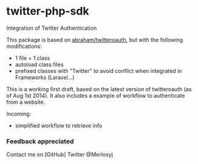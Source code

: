 # twitter-php-sdk

Integration of Twitter Authentication

This package is based on [abraham/twitteroauth], but with the following modifications:
- 1 file = 1 class
- autoload class files
- prefixed classes with "Twitter" to avoid conflict when integrated in Frameworks (Laravel...)

This is a working first draft, based on the latest version of twitteroauth (as of Aug 1st 2014).
It also includes a example of workflow to authenticate from a website.

Incoming:
 - simplified workflow to retrieve info

[abraham/twitteroauth]:https://github.com/abraham/twitteroauth

### Feedback appreciated 
Contact me on [GitHub]
Twitter @Merlosyj
